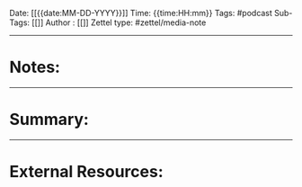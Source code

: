 Date: [[{{date:MM-DD-YYYY}}]]
Time: {{time:HH:mm}}
Tags: #podcast
Sub-Tags: [[]]
Author : [[]]
Zettel type: #zettel/media-note

---

# Notes:





---
# Summary:





---
# External Resources:
